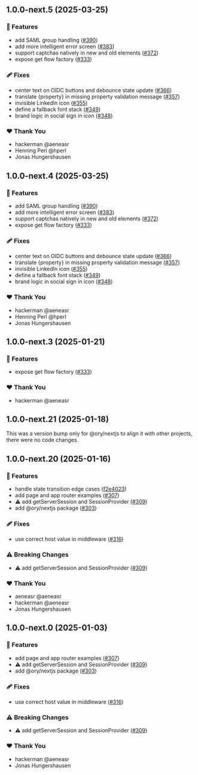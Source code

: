 ## 1.0.0-next.5 (2025-03-25)

### 🚀 Features

- add SAML group handling ([#390](https://github.com/ory/elements/pull/390))
- add more intelligent error screen ([#383](https://github.com/ory/elements/pull/383))
- support captchas natively in new and old elements ([#372](https://github.com/ory/elements/pull/372))
- expose get flow factory ([#333](https://github.com/ory/elements/pull/333))

### 🩹 Fixes

- center text on OIDC buttons and debounce state update ([#366](https://github.com/ory/elements/pull/366))
- translate {property} in missing property validation message ([#357](https://github.com/ory/elements/pull/357))
- invisible LinkedIn icon ([#355](https://github.com/ory/elements/pull/355))
- define a fallback font stack ([#349](https://github.com/ory/elements/pull/349))
- brand logic in social sign in icon ([#348](https://github.com/ory/elements/pull/348))

### ❤️  Thank You

- hackerman @aeneasr
- Henning Perl @hperl
- Jonas Hungershausen

## 1.0.0-next.4 (2025-03-25)

### 🚀 Features

- add SAML group handling ([#390](https://github.com/ory/elements/pull/390))
- add more intelligent error screen ([#383](https://github.com/ory/elements/pull/383))
- support captchas natively in new and old elements ([#372](https://github.com/ory/elements/pull/372))
- expose get flow factory ([#333](https://github.com/ory/elements/pull/333))

### 🩹 Fixes

- center text on OIDC buttons and debounce state update ([#366](https://github.com/ory/elements/pull/366))
- translate {property} in missing property validation message ([#357](https://github.com/ory/elements/pull/357))
- invisible LinkedIn icon ([#355](https://github.com/ory/elements/pull/355))
- define a fallback font stack ([#349](https://github.com/ory/elements/pull/349))
- brand logic in social sign in icon ([#348](https://github.com/ory/elements/pull/348))

### ❤️  Thank You

- hackerman @aeneasr
- Henning Perl @hperl
- Jonas Hungershausen

## 1.0.0-next.3 (2025-01-21)

### 🚀 Features

- expose get flow factory ([#333](https://github.com/ory/elements/pull/333))

### ❤️  Thank You

- hackerman @aeneasr

## 1.0.0-next.21 (2025-01-18)

This was a version bump only for @ory/nextjs to align it with other projects, there were no code changes.

## 1.0.0-next.20 (2025-01-16)

### 🚀 Features

- handle state transition edge cases ([f2e4023](https://github.com/ory/elements/commit/f2e4023))
- add page and app router examples ([#307](https://github.com/ory/elements/pull/307))
- ⚠️  add getServerSession and SessionProvider ([#309](https://github.com/ory/elements/pull/309))
- add @ory/nextjs package ([#303](https://github.com/ory/elements/pull/303))

### 🩹 Fixes

- use correct host value in middleware ([#316](https://github.com/ory/elements/pull/316))

### ⚠️  Breaking Changes

- ⚠️  add getServerSession and SessionProvider ([#309](https://github.com/ory/elements/pull/309))

### ❤️  Thank You

- aeneasr @aeneasr
- hackerman @aeneasr
- Jonas Hungershausen

## 1.0.0-next.0 (2025-01-03)

### 🚀 Features

- add page and app router examples ([#307](https://github.com/ory/elements/pull/307))
- ⚠️  add getServerSession and SessionProvider ([#309](https://github.com/ory/elements/pull/309))
- add @ory/nextjs package ([#303](https://github.com/ory/elements/pull/303))

### 🩹 Fixes

- use correct host value in middleware ([#316](https://github.com/ory/elements/pull/316))

### ⚠️  Breaking Changes

- ⚠️  add getServerSession and SessionProvider ([#309](https://github.com/ory/elements/pull/309))

### ❤️  Thank You

- hackerman @aeneasr
- Jonas Hungershausen
